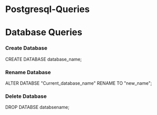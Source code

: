 # Postgresql-Queries
# Database Queries
  
### Create Database 
CREATE DATABASE database_name;

### Rename Database
ALTER DATABSE "Current_database_name" RENAME TO "new_name";

### Delete Database
DROP DATABSE databsename;
